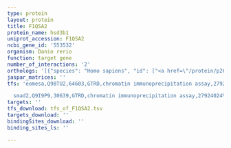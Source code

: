 ```yaml
---
type: protein
layout: protein
title: F1QSA2
protein_name: hsd3b1
uniprot_accession: F1QSA2
ncbi_gene_id: '553532'
organism: Danio rerio
function: target gene
number_of_interactions: '2'
orthologs: '[{"species": "Homo sapiens", "id": ["<a href=\"/protein/p26439\">P26439</a>", "<a href=\"/protein/p14060\">P14060</a>"]}, {"species": "Mus musculus", "id": ["<a href=\"/protein/p24815\">P24815</a>", "<a href=\"/protein/o35469\">O35469</a>", "<a href=\"/protein/p26149\">P26149</a>", "<a href=\"/protein/p26150\">P26150</a>", "<a href=\"/protein/q61767\">Q61767</a>", "<a href=\"/protein/q61694\">Q61694</a>"]}, {"species": "Rattus norvegicus", "id": ["<a href=\"/protein/a0a0g2jsr3\">A0A0G2JSR3</a>", "F1LNS3", "Q62878"]}, {"species": "Drosophila melanogaster", "id": ["<a href=\"/protein/q9vve3\">Q9VVE3</a>"]}]'
jaspar_matrices: ''
tfs: 'eomesa,Q98TU2,64603,GTRD,chromatin immunoprecipitation assay,27924024%5Buid%5D,No

  smad2,Q9I9P9,30639,GTRD,chromatin immunoprecipitation assay,27924024%5Buid%5D,No'
targets: ''
tfs_download: tfs_of_F1QSA2.tsv
targets_download: ''
bindingSites_download: ''
binding_sites_ls: ''

---
```

